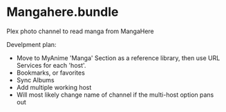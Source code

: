 Mangahere.bundle
===============

Plex photo channel to read manga from MangaHere

Develpment plan:
  * Move to MyAnime 'Manga' Section as a reference library, then use URL Services for each 'host'.
  * Bookmarks, or favorites
  * Sync Albums
  * Add multiple working host
  * Will most likely change name of channel if the multi-host option pans out
